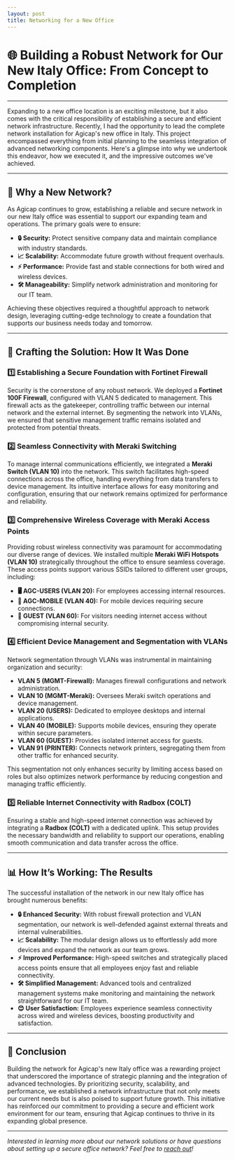 ```yaml
---
layout: post
title: Networking for a New Office
---
```


# **🌐 Building a Robust Network for Our New Italy Office: From Concept to Completion**

---

Expanding to a new office location is an exciting milestone, but it also comes with the critical responsibility of establishing a secure and efficient network infrastructure. Recently, I had the opportunity to lead the complete network installation for Agicap's new office in Italy. This project encompassed everything from initial planning to the seamless integration of advanced networking components. Here's a glimpse into why we undertook this endeavor, how we executed it, and the impressive outcomes we've achieved.

---

## **🧐 Why a New Network?**

As Agicap continues to grow, establishing a reliable and secure network in our new Italy office was essential to support our expanding team and operations. The primary goals were to ensure:

- **🔒 Security:** Protect sensitive company data and maintain compliance with industry standards.
- **📈 Scalability:** Accommodate future growth without frequent overhauls.
- **⚡ Performance:** Provide fast and stable connections for both wired and wireless devices.
- **🛠️ Manageability:** Simplify network administration and monitoring for our IT team.

Achieving these objectives required a thoughtful approach to network design, leveraging cutting-edge technology to create a foundation that supports our business needs today and tomorrow.

---

## **🔧 Crafting the Solution: How It Was Done**

### **1️⃣ Establishing a Secure Foundation with Fortinet Firewall**
Security is the cornerstone of any robust network. We deployed a **Fortinet 100F Firewall**, configured with VLAN 5 dedicated to management. This firewall acts as the gatekeeper, controlling traffic between our internal network and the external internet. By segmenting the network into VLANs, we ensured that sensitive management traffic remains isolated and protected from potential threats.

### **2️⃣ Seamless Connectivity with Meraki Switching**
To manage internal communications efficiently, we integrated a **Meraki Switch (VLAN 10)** into the network. This switch facilitates high-speed connections across the office, handling everything from data transfers to device management. Its intuitive interface allows for easy monitoring and configuration, ensuring that our network remains optimized for performance and reliability.

### **3️⃣ Comprehensive Wireless Coverage with Meraki Access Points**
Providing robust wireless connectivity was paramount for accommodating our diverse range of devices. We installed multiple **Meraki WiFi Hotspots (VLAN 10)** strategically throughout the office to ensure seamless coverage. These access points support various SSIDs tailored to different user groups, including:

- **🖥️ AGC-USERS (VLAN 20):** For employees accessing internal resources.
- **📱 AGC-MOBILE (VLAN 40):** For mobile devices requiring secure connections.
- **👥 GUEST (VLAN 60):** For visitors needing internet access without compromising internal security.

### **4️⃣ Efficient Device Management and Segmentation with VLANs**
Network segmentation through VLANs was instrumental in maintaining organization and security:

- **VLAN 5 (MGMT-Firewall):** Manages firewall configurations and network administration.
- **VLAN 10 (MGMT-Meraki):** Oversees Meraki switch operations and device management.
- **VLAN 20 (USERS):** Dedicated to employee desktops and internal applications.
- **VLAN 40 (MOBILE):** Supports mobile devices, ensuring they operate within secure parameters.
- **VLAN 60 (GUEST):** Provides isolated internet access for guests.
- **VLAN 91 (PRINTER):** Connects network printers, segregating them from other traffic for enhanced security.

This segmentation not only enhances security by limiting access based on roles but also optimizes network performance by reducing congestion and managing traffic efficiently.

### **5️⃣ Reliable Internet Connectivity with Radbox (COLT)**
Ensuring a stable and high-speed internet connection was achieved by integrating a **Radbox (COLT)** with a dedicated uplink. This setup provides the necessary bandwidth and reliability to support our operations, enabling smooth communication and data transfer across the office.

---

## **📊 How It’s Working: The Results**

The successful installation of the network in our new Italy office has brought numerous benefits:

- **🔒 Enhanced Security:** With robust firewall protection and VLAN segmentation, our network is well-defended against external threats and internal vulnerabilities.
- **📈 Scalability:** The modular design allows us to effortlessly add more devices and expand the network as our team grows.
- **⚡ Improved Performance:** High-speed switches and strategically placed access points ensure that all employees enjoy fast and reliable connectivity.
- **🛠️ Simplified Management:** Advanced tools and centralized management systems make monitoring and maintaining the network straightforward for our IT team.
- **😊 User Satisfaction:** Employees experience seamless connectivity across wired and wireless devices, boosting productivity and satisfaction.

---

## **🏁 Conclusion**

Building the network for Agicap's new Italy office was a rewarding project that underscored the importance of strategic planning and the integration of advanced technologies. By prioritizing security, scalability, and performance, we established a network infrastructure that not only meets our current needs but is also poised to support future growth. This initiative has reinforced our commitment to providing a secure and efficient work environment for our team, ensuring that Agicap continues to thrive in its expanding global presence.

---

*Interested in learning more about our network solutions or have questions about setting up a secure office network? Feel free to [reach out](./contact/)!*
